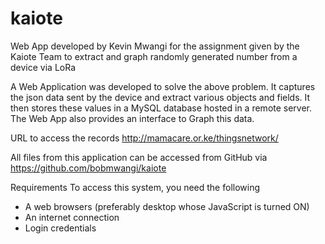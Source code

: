 # kaiote
Web App developed by Kevin Mwangi for the assignment given by the Kaiote Team to extract and graph randomly generated number from a device via LoRa

A Web Application was developed to solve the above problem. It captures the json data sent by the device and extract various objects and fields. It then stores these values in a MySQL database hosted in a remote server.
The Web App also provides an interface to Graph this data.

URL to access the records http://mamacare.or.ke/thingsnetwork/

All files from this application can be accessed from GitHub via https://github.com/bobmwangi/kaiote 

Requirements
To access this system, you need the following
-	A web browsers (preferably desktop whose JavaScript is turned ON)
-	An internet connection
-	Login credentials


